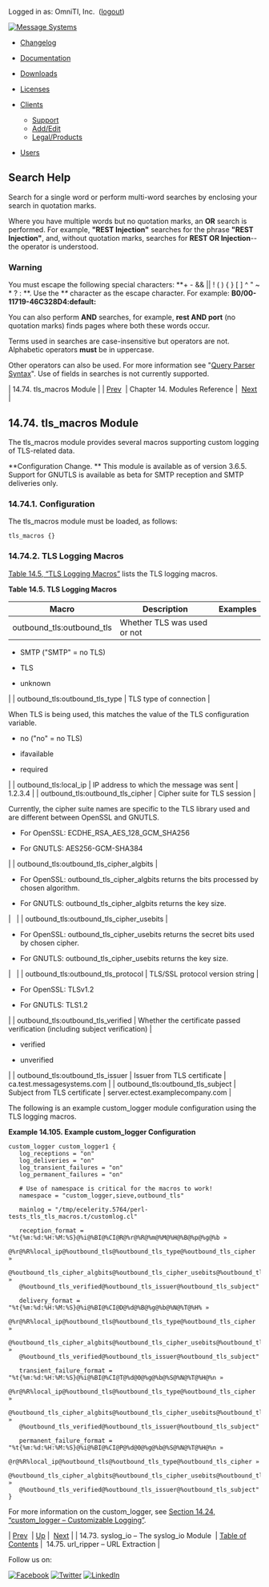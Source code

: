 Logged in as: OmniTI, Inc.  ([logout](https://support.messagesystems.com/logout.php))

[![Message Systems](https://support.messagesystems.com/images/ms-white205.png)](https://support.messagesystems.com/start.php) 

*   [Changelog](https://support.messagesystems.com/start.php?show=changelog)
*   [Documentation](https://support.messagesystems.com/docs/)
*   [Downloads](https://support.messagesystems.com/start.php)

*   [Licenses](https://support.messagesystems.com/license_summary.php)
*   <a href="">Clients</a>
    *   [Support](https://support.messagesystems.com/cs.php)
    *   [Add/Edit](https://support.messagesystems.com/edit_client.php)
    *   [Legal/Products](https://support.messagesystems.com/edit_products.php)
*   [Users](https://support.messagesystems.com/edit_customer.php)

## Search Help

Search for a single word or perform multi-word searches by enclosing your search in quotation marks.

Where you have multiple words but no quotation marks, an **OR** search is performed. For example, **"REST Injection"** searches for the phrase **"REST Injection"**, and, without quotation marks, searches for **REST OR Injection**--the operator is understood.

### Warning

You must escape the following special characters: **+ - && || ! ( ) { } [ ] ^ " ~ * ? : \**. Use the **\** character as the escape character. For example: **B0/00-11719-46C328D4\:default\:**

You can also perform **AND** searches, for example, **rest AND port** (no quotation marks) finds pages where both these words occur.

Terms used in searches are case-insensitive but operators are not. Alphabetic operators **must** be in uppercase.

Other operators can also be used. For more information see "[Query Parser Syntax](https://lucene.apache.org/core/old_versioned_docs/versions/3_0_0/queryparsersyntax.html)". Use of fields in searches is not currently supported.

| 14.74. tls_macros Module |
| [Prev](modules.syslog_io.php)  | Chapter 14. Modules Reference |  [Next](modules.url_ripper.php) |

## 14.74. tls_macros Module

The tls_macros module provides several macros supporting custom logging of TLS-related data.

**Configuration Change. ** This module is available as of version 3.6.5\. Support for GNUTLS is available as beta for SMTP reception and SMTP deliveries only.

### 14.74.1. Configuration

The tls_macros module must be loaded, as follows:

`tls_macros {}`
### 14.74.2. TLS Logging Macros

[Table 14.5, “TLS Logging Macros”](tls_macros.php#tls-macros-table "Table 14.5. TLS Logging Macros") lists the TLS logging macros.

<a name="tls-macros-table"></a>

**Table 14.5. TLS Logging Macros**

| Macro | Description | Examples |
| --- | --- | --- |
| outbound_tls:outbound_tls | Whether TLS was used or not | 

*   SMTP ("SMTP" = no TLS)

*   TLS

*   unknown

 |
| outbound_tls:outbound_tls_type | TLS type of connection | 

When TLS is being used, this matches the value of the TLS configuration variable.

*   no ("no" = no TLS)

*   ifavailable

*   required

 |
| outbound_tls:local_ip | IP address to which the message was sent | 1.2.3.4 |
| outbound_tls:outbound_tls_cipher | Cipher suite for TLS session | 

Currently, the cipher suite names are specific to the TLS library used and are different between OpenSSL and GNUTLS.

*   For OpenSSL: ECDHE_RSA_AES_128_GCM_SHA256

*   For GNUTLS: AES256-GCM-SHA384

 |
| outbound_tls:outbound_tls_cipher_algbits | 

*   For OpenSSL: outbound_tls_cipher_algbits returns the bits processed by chosen algorithm.

*   For GNUTLS: outbound_tls_cipher_algbits returns the key size.

 |   |
| outbound_tls:outbound_tls_cipher_usebits | 

*   For OpenSSL: outbound_tls_cipher_usebits returns the secret bits used by chosen cipher.

*   For GNUTLS: outbound_tls_cipher_usebits returns the key size.

 |   |
| outbound_tls:outbound_tls_protocol | TLS/SSL protocol version string | 

*   For OpenSSL: TLSv1.2

*   For GNUTLS: TLS1.2

 |
| outbound_tls:outbound_tls_verified | Whether the certificate passed verification (including subject verification) | 

*   verified

*   unverified

 |
| outbound_tls:outbound_tls_issuer | Issuer from TLS certificate | ca.test.messagesystems.com |
| outbound_tls:outbound_tls_subject | Subject from TLS certificate | server.ectest.examplecompany.com |

The following is an example custom_logger module configuration using the TLS logging macros.

<a name="example.custom_logger.tls"></a>

**Example 14.105. Example custom_logger Configuration**

```
custom_logger custom_logger1 {
   log_receptions = "on"
   log_deliveries = "on"
   log_transient_failures = "on"
   log_permanent_failures = "on"

   # Use of namespace is critical for the macros to work!
   namespace = "custom_logger,sieve,outbound_tls"

   mainlog = "/tmp/ecelerity.5764/perl-tests_tls_tls_macros.t/customlog.cl"

   reception_format = "%t{%m:%d:%H:%M:%S}@%i@%BI@%CI@R@%r@%R@%m@%M@%H@%B@%p@%g@%b »
   @%r@%R%local_ip@%outbound_tls@%outbound_tls_type@%outbound_tls_cipher »
   @%outbound_tls_cipher_algbits@%outbound_tls_cipher_usebits@%outbound_tls_protocol »
   @%outbound_tls_verified@%outbound_tls_issuer@%outbound_tls_subject"

   delivery_format = "%t{%m:%d:%H:%M:%S}@%i@%BI@%CI@D@%d@%B@%g@%b@%N@%T@%H% »
   @%r@%R%local_ip@%outbound_tls@%outbound_tls_type@%outbound_tls_cipher »
   @%outbound_tls_cipher_algbits@%outbound_tls_cipher_usebits@%outbound_tls_protocol »
   @%outbound_tls_verified@%outbound_tls_issuer@%outbound_tls_subject"

   transient_failure_format = "%t{%m:%d:%H:%M:%S}@%i@%BI@%CI@T@%d@0@%g@%b@%S@%N@%T@%H@%n »
   @%r@%R%local_ip@%outbound_tls@%outbound_tls_type@%outbound_tls_cipher »
   @%outbound_tls_cipher_algbits@%outbound_tls_cipher_usebits@%outbound_tls_protocol »
   @%outbound_tls_verified@%outbound_tls_issuer@%outbound_tls_subject"

   permanent_failure_format = "%t{%m:%d:%H:%M:%S}@%i@%BI@%CI@P@%d@0@%g@%b@%S@%N@%T@%H@%n »
   @r@%R%local_ip@%outbound_tls@%outbound_tls_type@%outbound_tls_cipher »
   @%outbound_tls_cipher_algbits@%outbound_tls_cipher_usebits@%outbound_tls_protocol »
   @%outbound_tls_verified@%outbound_tls_issuer@%outbound_tls_subject"
}
```

For more information on the custom_logger, see [Section 14.24, “custom_logger – Customizable Logging”](modules.custom_logger.php "14.24. custom_logger – Customizable Logging").

| [Prev](modules.syslog_io.php)  | [Up](modules.php) |  [Next](modules.url_ripper.php) |
| 14.73. syslog_io – The syslog_io Module  | [Table of Contents](index.php) |  14.75. url_ripper – URL Extraction |

Follow us on:

[![Facebook](https://support.messagesystems.com/images/icon-facebook.png)](http://www.facebook.com/messagesystems) [![Twitter](https://support.messagesystems.com/images/icon-twitter.png)](http://twitter.com/#!/MessageSystems) [![LinkedIn](https://support.messagesystems.com/images/icon-linkedin.png)](http://www.linkedin.com/company/message-systems)